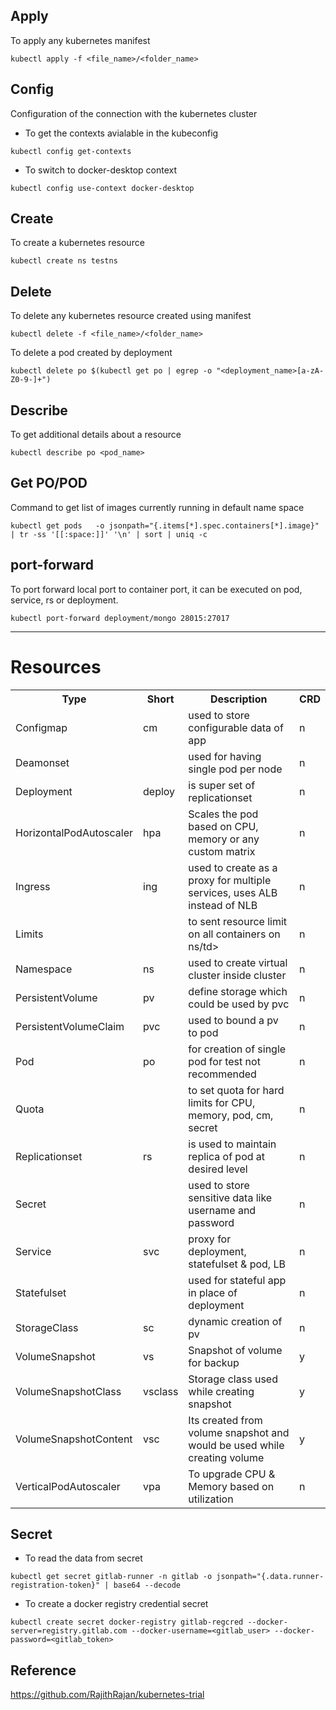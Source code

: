 ## Apply
To apply any kubernetes manifest
```
kubectl apply -f <file_name>/<folder_name>
```

## Config
Configuration of the connection with the kubernetes cluster

- To get the contexts avialable in the kubeconfig  
```
kubectl config get-contexts
```

- To switch to docker-desktop context  
```
kubectl config use-context docker-desktop 
```

## Create
To create a kubernetes resource  
```
kubectl create ns testns
```

## Delete
To delete any kubernetes resource created using manifest  
```
kubectl delete -f <file_name>/<folder_name>
```  
To delete a pod created by deployment  
```
kubectl delete po $(kubectl get po | egrep -o "<deployment_name>[a-zA-Z0-9-]+")
```

## Describe
To get additional details about a resource  
```
kubectl describe po <pod_name>
```

## Get PO/POD
Command to get list of images currently running in default name space  
```
kubectl get pods   -o jsonpath="{.items[*].spec.containers[*].image}" | tr -ss '[[:space:]]' '\n' | sort | uniq -c
```

## port-forward
To port forward  local port to container port, it can be executed on  pod, service, rs or deployment.
```
kubectl port-forward deployment/mongo 28015:27017
```
***
# Resources

<table>
    <tr>
        <th>Type</th>
        <th>Short</th>
        <th>Description</th>
        <th>CRD</th>
    </tr>
    <tr>
        <td>Configmap</td>
        <td>cm</td>
        <td>used to store configurable data of app</td>
        <td>n</td>
    </tr>  
    <tr>
        <td>Deamonset</td>
        <td></td>
        <td>used for having single pod per node</td>
        <td>n</td>
    </tr>
    <tr>
        <td>Deployment</td>
        <td>deploy</td>
        <td>is super set of replicationset</td>
        <td>n</td>
    </tr>
    <tr>
        <td>HorizontalPodAutoscaler</td>
        <td>hpa</td>
        <td>Scales the pod based on CPU, memory or any custom matrix </td>
        <td>n</td>
    </tr> 
    <tr>
        <td>Ingress</td>
        <td>ing</td>
        <td>used to create as a proxy for multiple services, uses ALB instead of NLB</td>
        <td>n</td>
    </tr>
    <tr>
        <td>Limits</td>
        <td></td>
        <td>to sent resource limit on all containers on ns/td>
        <td>n</td>
    </tr>
    <tr>
        <td>Namespace</td>
        <td>ns</td>
        <td>used to create virtual cluster inside cluster</td>
        <td>n</td>
    </tr>
    <tr>
        <td>PersistentVolume</td>
        <td>pv</td>
        <td>define storage which could be used by pvc</td>
        <td>n</td>
    </tr>
    <tr>
        <td>PersistentVolumeClaim</td>
        <td>pvc</td>
        <td>used to bound a pv to pod</td>
        <td>n</td>
    </tr>
    <tr>
        <td>Pod</td>
        <td>po</td>
        <td>for creation of single pod for test not recommended</td>
        <td>n</td>
    </tr>
    <tr>
        <td>Quota</td>
        <td></td>
        <td>to set quota for hard limits for CPU, memory, pod, cm, secret</td>
        <td>n</td>
    </tr>  
    <tr>
        <td>Replicationset</td>
        <td>rs</td>
        <td>is used to maintain replica of pod at desired level</td>
        <td>n</td>
    </tr>
    <tr>
        <td>Secret</td>
        <td></td>
        <td>used to store sensitive data like username and password</td>
        <td>n</td>
    </tr>
    <tr>
        <td>Service</td>
        <td>svc</td>
        <td>proxy for deployment, statefulset & pod, LB</td>
        <td>n</td>
    </tr>
    <tr>
        <td>Statefulset</td>
        <td></td>
        <td>used for stateful app in place of deployment</td>
        <td>n</td>
    </tr>
    <tr>
        <td>StorageClass</td>
        <td>sc</td>
        <td>dynamic creation of pv</td>
        <td>n</td>
    </tr>
    <tr>
        <td>VolumeSnapshot</td>
        <td>vs</td>
        <td>Snapshot of volume for backup</td>
        <td>y</td>
    </tr>
    <tr>
        <td>VolumeSnapshotClass</td>
        <td>vsclass</td>
        <td>Storage class used while creating snapshot</td>
        <td>y</td>
    </tr>
    <tr>
        <td>VolumeSnapshotContent</td>
        <td>vsc</td>
        <td>Its created from volume snapshot and would be used while creating volume</td>
        <td>y</td>
    </tr>
    <tr>
        <td>VerticalPodAutoscaler</td>
        <td>vpa</td>
        <td>To upgrade CPU & Memory based on utilization</td>
        <td>n</td>
    </tr>
</table>

## Secret
- To read the data from secret
```  
kubectl get secret gitlab-runner -n gitlab -o jsonpath="{.data.runner-registration-token}" | base64 --decode
```

- To create a docker registry credential secret  
```
kubectl create secret docker-registry gitlab-regcred --docker-server=registry.gitlab.com --docker-username=<gitlab_user> --docker-password=<gitlab_token>
```

## Reference 
https://github.com/RajithRajan/kubernetes-trial
